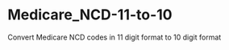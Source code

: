 Medicare_NCD-11-to-10
=====================

Convert Medicare NCD codes in 11 digit format to 10 digit format
